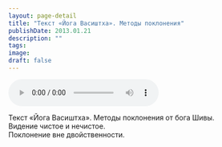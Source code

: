 ```yaml
---
layout: page-detail
title: "Текст «Йога Васиштха». Методы поклонения"
publishDate: 2013.01.21
description: ""
tags:
image:
draft: false
---
```


<audio title="2013.01.21 - Текст «Йога Васиштха». Методы поклонения.mp3" src="/upload/iblock/c65/c6594db5df6a0d2026baf6a842fff550.mp3" controls=""></audio>

 Текст «Йога Васиштха». Методы поклонения от бога Шивы.  
Видение чистое и нечистое.  
Поклонение вне двойственности. 

  
